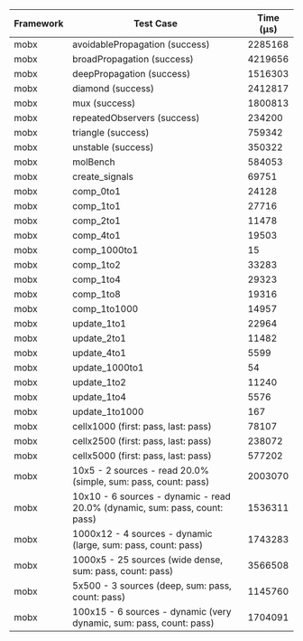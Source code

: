 | Framework | Test Case | Time (μs) |
| --- | --- | --- |
| mobx | avoidablePropagation (success) | 2285168 |
| mobx | broadPropagation (success) | 4219656 |
| mobx | deepPropagation (success) | 1516303 |
| mobx | diamond (success) | 2412817 |
| mobx | mux (success) | 1800813 |
| mobx | repeatedObservers (success) | 234200 |
| mobx | triangle (success) | 759342 |
| mobx | unstable (success) | 350322 |
| mobx | molBench | 584053 |
| mobx | create_signals | 69751 |
| mobx | comp_0to1 | 24128 |
| mobx | comp_1to1 | 27716 |
| mobx | comp_2to1 | 11478 |
| mobx | comp_4to1 | 19503 |
| mobx | comp_1000to1 | 15 |
| mobx | comp_1to2 | 33283 |
| mobx | comp_1to4 | 29323 |
| mobx | comp_1to8 | 19316 |
| mobx | comp_1to1000 | 14957 |
| mobx | update_1to1 | 22964 |
| mobx | update_2to1 | 11482 |
| mobx | update_4to1 | 5599 |
| mobx | update_1000to1 | 54 |
| mobx | update_1to2 | 11240 |
| mobx | update_1to4 | 5576 |
| mobx | update_1to1000 | 167 |
| mobx | cellx1000 (first: pass, last: pass) | 78107 |
| mobx | cellx2500 (first: pass, last: pass) | 238072 |
| mobx | cellx5000 (first: pass, last: pass) | 577202 |
| mobx | 10x5 - 2 sources - read 20.0% (simple, sum: pass, count: pass) | 2003070 |
| mobx | 10x10 - 6 sources - dynamic - read 20.0% (dynamic, sum: pass, count: pass) | 1536311 |
| mobx | 1000x12 - 4 sources - dynamic (large, sum: pass, count: pass) | 1743283 |
| mobx | 1000x5 - 25 sources (wide dense, sum: pass, count: pass) | 3566508 |
| mobx | 5x500 - 3 sources (deep, sum: pass, count: pass) | 1145760 |
| mobx | 100x15 - 6 sources - dynamic (very dynamic, sum: pass, count: pass) | 1704091 |
